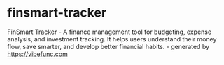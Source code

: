 # finsmart-tracker
FinSmart Tracker - A finance management tool for budgeting, expense analysis, and investment tracking. It helps users understand their money flow, save smarter, and develop better financial habits. - generated by https://vibefunc.com

